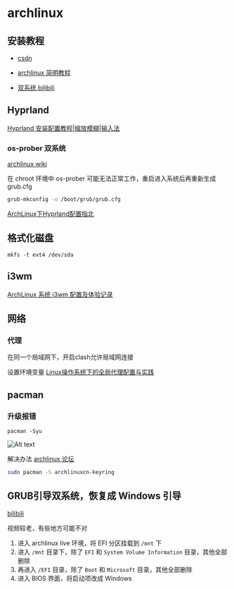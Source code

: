 # archlinux

## 安装教程

- [csdn](https://blog.csdn.net/weixin_44335269/article/details/115458834)

- [archlinux 简明教程](https://arch.icekylin.online/prologue.html)

- [双系统 bilibili](https://www.bilibili.com/video/BV1XY4y1f77S)

## Hyprland

[Hyprland 安装配置教程|缩放模糊|输入法](https://www.bilibili.com/video/BV1G14y1d7uK)

### os-prober 双系统

[archlinux wiki](https://wiki.archlinuxcn.org/wiki/GRUB#%E6%8E%A2%E6%B5%8B%E5%85%B6%E4%BB%96%E6%93%8D%E4%BD%9C%E7%B3%BB%E7%BB%9F)

在 chroot 环境中 os-prober 可能无法正常工作，重启进入系统后再重新生成 grub.cfg

```sh
grub-mkconfig -o /boot/grub/grub.cfg
```

[ArchLinux下Hyprland配置指北](https://www.bilibili.com/read/cv22707313)

## 格式化磁盘

```
mkfs -t ext4 /dev/sda
```

## i3wm

[ArchLinux 系统 i3wm 配置及体验记录](https://zocoxx.com/archlinux-i3wm.html)

## 网络

### 代理

在同一个局域网下，开启clash允许局域网连接

设置环境变量 [Linux操作系统下的全局代理配置与实践](https://cloud.tencent.com/developer/article/2129796)

## pacman

### 升级报错

`pacman -Syu`

![Alt text](img/note/linux)

解决办法 [archlinux 论坛](https://bbs.archlinuxcn.org/viewtopic.php?id=4580)

```sh
sudo pacman -S archlinuxcn-keyring
```

## GRUB引导双系统，恢复成 Windows 引导

[bilibili](https://www.bilibili.com/video/BV14f4y117yH)

视频较老，有些地方可能不对

1. 进入 archlinux live 环境，将 EFI 分区挂载到 `/mnt` 下
2. 进入 `/mnt` 目录下，除了 `EFI` 和 `System Volume Information` 目录，其他全部删除
3. 再进入 `/EFI` 目录，除了 `Boot` 和 `Microsoft` 目录，其他全部删除
4. 进入 BIOS 界面，将启动项改成 Windows
